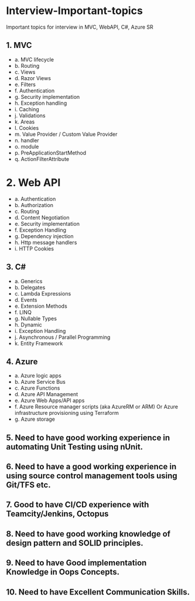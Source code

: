 # Interview-Important-topics
Important topics for interview in MVC, WebAPI, C#, Azure SR

## 1.       MVC

  - a.       MVC lifecycle
  - b.       Routing
  - c.       Views
  - d.       Razor Views
  - e.       Filters
  - f.       Authentication
  - g.       Security implementation
  - h.       Exception handling
  - i.       Caching
  - j.       Validations
  - k.       Areas
  - l.       Cookies
  - m.       Value Provider / Custom Value Provider
  - n.       handler
  - o.       module
  - p. PreApplicationStartMethod          
  - q. ActionFilterAttribute
 
 # 2.       Web API

  - a.       Authentication
  - b.       Authorization
  - c.       Routing
  - d.       Content Negotiation
  - e.       Security implementation
  - f.       Exception Handling
  - g.       Dependency injection
  - h.       Http message handlers
  - i.       HTTP Cookies

## 3.       C#

  - a.       Generics
  - b.       Delegates
  - c.       Lambda Expressions
  - d.       Events
  - e.       Extension Methods
  - f.       LINQ
  - g.       Nullable Types
  - h.       Dynamic
  - i.       Exception Handling
  - j.       Asynchronous / Parallel Programming
  - k.       Entity Framework

## 4.       Azure

  - a.       Azure logic apps
  - b.       Azure Service Bus
  - c.       Azure Functions
  - d.       Azure API Management
  - e.       Azure Web Apps/API apps
  - f.       Azure Resource manager scripts (aka AzureRM or ARM) Or Azure infrastructure provisioning using Terraform
  - g.       Azure storage

## 5.       Need to have good working experience in automating Unit Testing using nUnit.
## 6.       Need to have a good working experience in using source control management tools using Git/TFS etc.
## 7.       Good to have CI/CD experience with Teamcity/Jenkins, Octopus
## 8.       Need to have good working knowledge of design pattern and SOLID principles.
## 9.       Need to have Good implementation Knowledge in Oops Concepts.
## 10.      Need to have Excellent Communication Skills.
